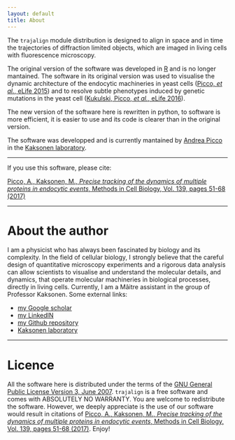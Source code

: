 ```yaml
---
layout: default 
title: About 
---
```


The `trajalign` module distribution is designed to align in space and in time the trajectories of diffraction limited objects, which are imaged in living cells with fluorescence microscopy.

The original version of the software was developed in [R](www.cran.org) and is no longer mantained. The software in its original version  was used to visualise the dynamic architecture of the endocytic machineries in yeast cells ([Picco, _et al._, eLife 2015](http://dx.doi.org/10.7554/eLife.04535)) and to resolve subtle phenotypes induced by genetic mutations in the yeast cell ([Kukulski, Picco, _et al._, eLife 2016](http://dx.doi.org/10.7554/eLife.16036)).

The new version of the software here is rewritten in python, to software is more efficient, it is easier to use and its code is clearer than in the original version. 

The software was developped and is currently mantained by [Andrea Picco](https://github.com/apicco) in the [Kaksonen laboratory](http://cms.unige.ch/sciences/biochimie/-Marko-Kaksonen-.html).

***

If you use this software, please cite: 

[Picco, A., Kaksonen, M., _Precise tracking of the dynamics of multiple proteins in endocytic events_,  Methods in Cell Biology, Vol. 139, pages 51-68 (2017)](http://www.sciencedirect.com/science/article/pii/S0091679X16301546)

***
# About the author

I am a physicist who has always been fascinated by biology and its complexity. In the field of cellular biology, I strongly believe that the careful design of quantitative microscopy experiments and a rigorous data analysis can allow scientists to visualise and understand the molecular details, and dynamics, that operate molecular machineries in biological processes, directly in living cells. Currently, I am a Mâitre assistant in the group of Professor Kaksonen. Some external links:
* [my Google scholar](https://scholar.google.ch/citations?user=LpvPoGIAAAAJ&hl=en)
* [my LinkedIN](https://ch.linkedin.com/in/andrea-picco-9b62a274)
* [my Github repository](https://github.com/apicco)
* [Kaksonen laboratory](http://cms.unige.ch/sciences/biochimie/-Marko-Kaksonen-.html)

***

# Licence

All the software here is distributed under the terms of the [GNU General Public License Version 3, June 2007](https://www.gnu.org/licenses/gpl.html). `trajalign` is a free software and comes with ABSOLUTELY NO WARRANTY. You are welcome to redistribute the software. However, we deeply appreciate is the use of our software would result in citations of [Picco, A., Kaksonen, M., _Precise tracking of the dynamics of multiple proteins in endocytic events_,  Methods in Cell Biology, Vol. 139, pages 51-68 (2017)](http://www.sciencedirect.com/science/article/pii/S0091679X16301546).
Enjoy!

